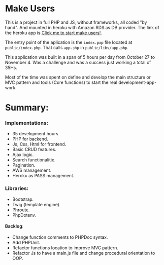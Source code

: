 # Make Users


This is a project in full PHP and JS, without frameworks, all coded "by hand". And mounted in heroku with Amazon RDS as DB provider.
The link of the heroku app is [Click me to start make users!](https://make-users.herokuapp.com/).

The entry point of the aplication is the ```index.pxp``` file located at ```public/index.php```.
That calls ```app.php``` in ```public/libs/app.php```.

This application was built in a span of 5 hours per day from October 27 to November 4.
Was a challenge and was a success just working a total of 35Hs.

Most of the time was spent on define and develop the main structure or MVC pattern and tools (Core functions) to start the real development-app-work.

# Summary:


### Implementations:
* 35 development hours.
* PHP for backend.
* Js, Css, Html for frontend.
* Basic CRUD features.
* Ajax logic.
* Search functionalitie.
* Pagination.
* AWS management.
* Heroku as PASS management.

### Libraries:
* Bootstrap.
* Twig (template engine).
* Phroute.
* PhpDotenv.

#### Backlog:
* Change function comments to PHPDoc syntax.
* Add PHPUnit.
* Refactor functions location to improve MVC pattern.
* Refactor Js to have a main.js file and change procedural orientation to OOP.